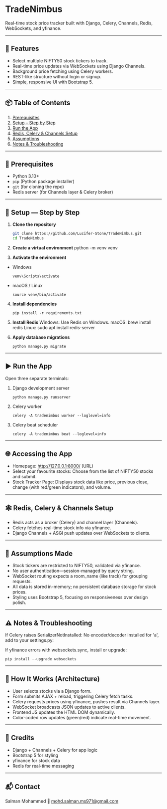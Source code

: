 # TradeNimbus

Real-time stock price tracker built with Django, Celery, Channels, Redis, WebSockets, and yfinance.

---

## 🚀 Features

- Select multiple NIFTY50 stock tickers to track.
- Real-time price updates via WebSockets using Django Channels.
- Background price fetching using Celery workers.
- REST-like structure without login or signup.
- Simple, responsive UI with Bootstrap 5.

---

## 📦 Table of Contents

1. [Prerequisites](#prerequisites)  
2. [Setup – Step by Step](#setup—step-by-step)  
3. [Run the App](#run-the-app)  
4. [Redis, Celery & Channels Setup](#redis-celery--channels-setup)  
5. [Assumptions](#assumptions)  
6. [Notes & Troubleshooting](#notes--troubleshooting)

---

## 🧩 Prerequisites

- Python 3.10+  
- `pip` (Python package installer)  
- `git` (for cloning the repo)  
- Redis server (for Channels layer & Celery broker)

---

## 🔧 Setup — Step by Step

1. **Clone the repository**

   ```bash
   git clone https://github.com/Lucifer-Stone/TradeNimbus.git
   cd TradeNimbus
   
2. **Create a virtual environment**
python -m venv venv

3. **Activate the environment**
- Windows
  ```
  venv\Scripts\activate
  ```
- macOS / Linux
  ```
  source venv/bin/activate
  ```
 4. **Install dependencies**
    ```
    pip install -r requirements.txt
    ```
 5. **Install Redis**
    Windows: Use Redis on Windows.
    macOS: brew install redis
    Linux: sudo apt install redis-server

 6. **Apply database migrations**
    ```
    python manage.py migrate
    ```

---

## ▶️ Run the App

Open three separate terminals:

  1. Django development server
     ```
     python manage.py runserver
     ```
  2. Celery worker
     ```
     celery -A tradenimbus worker --loglevel=info
     ```
  3. Celery beat scheduler
     ```
     celery -A tradenimbus beat --loglevel=info
     ```

---

## 🌐 **Accessing the App**

- Homepage:
      http://127.0.0.1:8000/ (URL)
- Select your favourite stocks:
      Choose from the list of NIFTY50 stocks and submit.
- Stock Tracker Page:
      Displays stock data like price, previous close, change (with red/green indicators), and volume.

---

## 🕸️ **Redis, Celery & Channels Setup**

- Redis acts as a broker (Celery) and channel layer (Channels).
- Celery fetches real-time stock info via yfinance.
- Django Channels + ASGI push updates over WebSockets to clients.

---

## 📝 **Assumptions Made**

- Stock tickers are restricted to NIFTY50, validated via yfinance.
- No user authentication—session-managed by query string.
- WebSocket routing expects a room_name (like track) for grouping requests.
- All data is stored in-memory; no persistent database storage for stock prices.
- Styling uses Bootstrap 5, focusing on responsiveness over design polish.

---

## ⚠️ **Notes & Troubleshooting**

If Celery raises SerializerNotInstalled: No encoder/decoder installed for 'a', add to your settings.py:

If yfinance errors with websockets.sync, install or upgrade:
```
pip install --upgrade websockets
```

---

## 🔄 **How It Works (Architecture)**

- User selects stocks via a Django form.
- Form submits AJAX + reload, triggering Celery fetch tasks.
- Celery requests prices using yfinance, pushes result via Channels layer.
- WebSocket broadcasts JSON updates to active clients.
- Frontend JS updates the HTML DOM dynamically.
- Color-coded row updates (green/red) indicate real-time movement.

---

## 🧠 **Credits**

- Django + Channels + Celery for app logic
- Bootstrap 5 for styling
- yfinance for stock data
- Redis for real-time messaging

---

## 📬 **Contact**

Salman Mohammed
📧 mohd.salman.ms971@gmail.com
